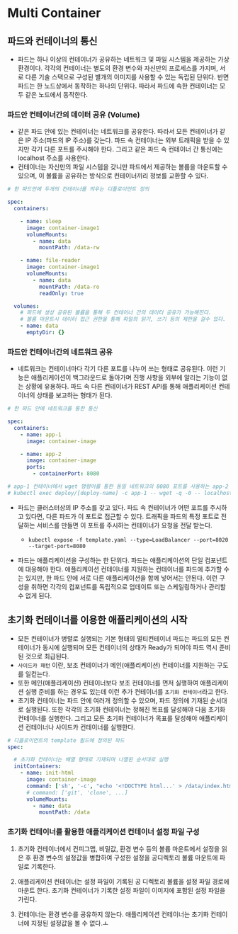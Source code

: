 # Multi Container

## 파드와 컨테이너의 통신
- 파드는 하나 이상의 컨테이너가 공유하는 네트워크 및 파일 시스템을 제공하는 가상 환경이다. 각각의 컨테이너는 별도의 환경 변수와 자신만의 프로세스를 가지며, 서로 다른 기술 스택으로 구성된 별개의 이미지를 사용할 수 있는 독립된 단위다. 반면 파드는 한 노드상에서 동작하는 하나의 단위다. 따라서 파드에 속한 컨테이너는 모두 같은 노드에서 동작한다.

### 파드안 컨테이너간의 데이터 공유 (Volume)
- 같은 파드 안에 있는 컨테이너는 네트워크를 공유한다. 따라서 모든 컨테이너가 같은 IP 주소(파드의 IP 주소)를 갖는다. 파드 속 컨테이너는 외부 트래픽을 받을 수 있지만 각기 다른 포트를 주시해야 한다. 그리고 같은 파드 속 컨테이너 간 통신에는 localhost 주소를 사용한다.
- 컨테이너는 자신만의 파일 시스템을 갖니만 파드에서 제공하는 볼륨을 마운트할 수 있으며, 이 볼륨을 공유하는 방식으로 컨테이너끼리 정보를 교환할 수 있다.

~~~yaml
# 한 파드안에 두개의 컨테이너를 띄우는 디플로이먼트 정의

spec:
  containers:

    - name: sleep
      image: container-image1
      volumeMounts:
        - name: data
          mountPath: /data-rw

    - name: file-reader
      image: container-image1
      volumeMounts:
        - name: data
          mountPath: /data-ro
          readOnly: true

  volumes:
    # 파드에 생성 공유된 볼륨을 통해 두 컨테이너 간의 데이터 공유가 가능해진다.
    # 볼륨 마운트시 데이터 접근 권한을 통해 파일의 읽기, 쓰기 등의 제한을 걸수 있다.
    - name: data
      emptyDir: {}
~~~


### 파드안 컨테이너간의 네트워크 공유
- 네트워크는 컨테이너마다 각기 다른 포트를 나누어 쓰는 형태로 공유된다. 이런 기능은 애플리케이션이 백그라운드로 돌아가며 진행 사항을 외부에 알리는 기능이 없는 상황에 유용하다. 파드 속 다른 컨테이너가 REST API를 통해 애플리케이션 컨테이너의 상태를 보고하는 형태가 된다.

~~~yaml
# 한 파드 안에 네트워크를 통한 통신

spec:
  containers:
    - name: app-1
      image: container-image

    - name: app-2
      image: container-image
      ports:
        - containerPort: 8080

# app-1 컨테이너에서 wget 명령어를 통한 동일 네트워크의 8080 포트를 사용하는 app-2 컨테이너로 네트워크 통신 테스트
# kubectl exec deploy/[deploy-name] -c app-1 -- wget -q -0 -- localhost:8080
~~~

- 파드는 클러스터상의 IP 주소를 갖고 있다. 파드 속 컨테이너가 어떤 포트를 주시하고 있다면, 다른 파드가 이 포트로 접근할 수 있다. 트래픽을 파드의 특정 포트로 전달하는 서비스를 만들면 이 포트를 주시하는 컨테이너가 요청을 전달 받는다.
	- `kubectl expose -f template.yaml --type=LoadBalancer --port=8020 --target-port=8080`


- 파드는 애플리케이션을 구성하는 한 단위다. 파드는 애플리케이션의 단일 컴포넌트에 대응해야 한다. 애플리케이션 컨테이너를 지원하는 컨테이너를 파드에 추가할 수는 있지만, 한 파드 안에 서로 다른 애플리케이션을 함께 넣어서는 안된다. 이런 구성을 취하면 각각의 컴포넌트를 독립적으로 업데이트 또는 스케일링하거나 관리할 수 없게 된다.



## 초기화 컨테이너를 이용한 애플리케이션의 시작
- 모든 컨테이너가 병렬로 실행되는 기본 형태의 멀티컨테이너 파드는 파드의 모든 컨테이너가 동시에 실행되며 모든 컨테이너의 상태가 Ready가 되어야 파드 역시 준비된 것으로 최급된다.
- `사이드카 패턴` 이란, 보조 컨테이너가 메인(애플리케이션) 컨테이너를 지원하는 구도를 일컫는다. 
- 또한 메인(애플리케이션) 컨테이너보다 보조 컨테이너를 먼저 실행하여 애플리케이션 실행 준비를 하는 경우도 있는데 이런 추가 컨테이너를 `초기화 컨테이너`라고 한다.
- 초기화 컨테이너는 파드 안에 여러개 정의할 수 있으며, 파드 정의에 기재된 순서대로 실행된다. 또한 각각의 초기화 컨테이너는 정해진 목표를 달성해야 다음 초기화 컨테이너를 실행한다. 그리고 모든 초기화 컨테이너가 목표를 달성해야 애플리케이션 컨테이너나 사이드카 컨테이너를 실행한다.

~~~yaml
# 디플로이먼트의 template 필드에 정의된 파드
spec:

  # 초기화 컨테이너는 배열 형태로 기재되며 나열된 순서대로 실행
  initContainers:
    - name: init-html
      image: container-image
      command: ['sh', '-c', "echo '<!DOCTYPE html...' > /data/index.html"]
      # command: ['git', 'clone', ...]
      volumeMounts:
        - name: data
          mountPath: /data
~~~

### 초기화 컨테이너를 활용한 애플리케이션 컨테이너 설정 파일 구성
1. 초기화 컨테이너에서 컨피그맵, 비밀값, 환경 변수 등의 볼륨 마운트에서 설정을 읽은 후 환경 변수의 설정값을 병합하여 구성한 설정을 공디렉토리 볼륨 마운트에 파일로 기록한다.

1. 애플리케이션 컨테이너는 설정 파일이 기록된 공 디렉토리 볼륨을 설정 파일 경로에 마운트 한다. 초기화 컨테이너가 기록한 설정 파일이 이미지에 포함된 설정 파일을 가린다.

1. 컨테이너는 환경 변수를 공유하지 않는다. 애플리케이션 컨테이너는 초기화 컨테이너에 지정된 설정값을 볼 수 없다.ㅗ

















